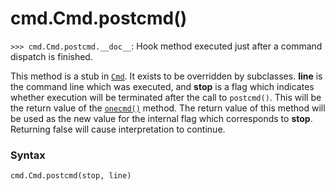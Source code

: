 # cmd.Cmd.postcmd()

`>>> cmd.Cmd.postcmd.__doc__`: Hook method executed just after a command dispatch is finished.

This method is a stub in [`Cmd`](/modules/cmd/Cmd/). It exists to be overridden by subclasses. **line** is the command line which was executed, and **stop** is a flag which indicates whether execution will be terminated after the call to `postcmd()`. This will be the return value of the [`onecmd()`](/modules/cmd/Cmd/onecmd.md) method. The return value of this method will be used as the new value for the internal flag which corresponds to **stop**. Returning false will cause interpretation to continue.

### Syntax

```python
cmd.Cmd.postcmd(stop, line)
```
